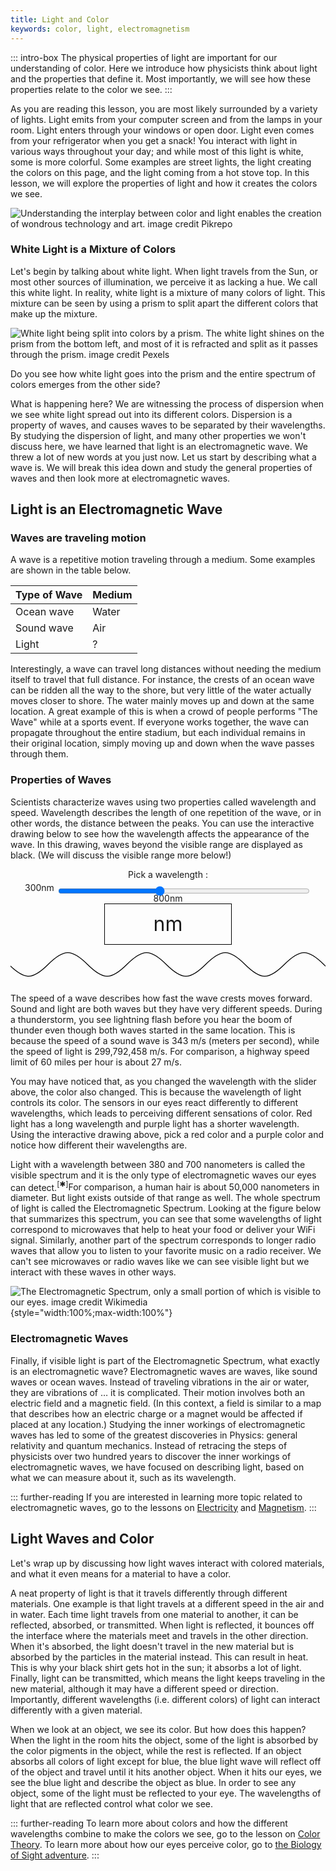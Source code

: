 ```yaml
---
title: Light and Color
keywords: color, light, electromagnetism
---
```


::: intro-box
The physical properties of light are important for our understanding of color. Here we introduce how physicists think about light and the properties that define it. Most importantly, we will see how these properties relate to the color we see.
:::

As you are reading this lesson, you are most likely surrounded by a variety of lights. Light emits from your computer screen and from the lamps in your room. Light enters through your windows or open door. Light even comes from your refrigerator when you get a snack! You interact with light in various ways throughout your day; and while most of this light is white, some is more colorful. Some examples are street lights, the light creating the colors on this page, and the light coming from a hot stove top. In this lesson, we will explore the properties of light and how it creates the colors we see.

![Understanding the interplay between color and light enables  
the creation of wondrous technology and art. <a class="imagecredit" href="https://www.pikrepo.com/fqyvu/multicolored-strobe-lights">image credit Pikrepo</a>](/images/bookpics/disco_lights.jpg)

### White Light is a Mixture of Colors
Let's begin by talking about white light. When light travels from the Sun, or most other sources of illumination, we perceive it as lacking a hue. We call this white light. In reality, white light is a mixture of many colors of light. This mixture can be seen by using a prism to split apart the different colors that make up the mixture.

![White light being split into colors by a prism. The white light shines on the prism from the bottom left, and most of it is refracted and split as it passes through the prism. <a class="imagecredit" href="https://www.pexels.com/photo/optical-glass-triangular-prism-3845161/">image credit Pexels</a>](/images/bookpics/optical_glass_triangular_prism.jpg "Picture of a white light being split into colors by a prism")

Do you see how white light goes into the prism and the entire spectrum of colors emerges from the other side?

What is happening here? We are witnessing the process of dispersion when we see white light spread out into its different colors. Dispersion is a property of waves, and causes waves to be separated by their wavelengths. By studying the dispersion of light, and many other properties we won't discuss here, we have learned that light is an electromagnetic wave.
We threw a lot of new words at you just now. Let us start by describing what a wave is.
We will break this idea down and study the general properties of waves and then look more at electromagnetic waves.

## Light is an Electromagnetic Wave

### Waves are traveling motion

A wave is a repetitive motion traveling through a medium. Some examples are shown in the table below.

|Type of Wave  |Medium
|---		|---
|Ocean wave     |Water
|Sound wave   	|Air
|Light   	|?

Interestingly, a wave can travel long distances without needing the medium itself to travel that full distance. For instance, the crests of an ocean wave can be ridden all the way to the shore, but very little of the water actually moves closer to shore. The water mainly moves up and down at the same location. A great example of this is when a crowd of people performs "The Wave" while at a sports event. If everyone works together, the wave can propagate throughout the entire stadium, but each individual remains in their original location, simply moving up and down when the wave passes through them. 

<!--TODO: Picture of various types of waves and maybe of people doing the wave? -->

### Properties of Waves

Scientists characterize waves using two properties called wavelength and speed.
Wavelength describes the length of one repetition of the wave, or in other words, the distance between the peaks.  You can use the interactive drawing below to see how the wavelength affects the appearance of the wave. In this drawing, waves beyond the visible range are displayed as black. (We will discuss the visible range more below!)

<!--WIDGET:make the color of the wave change too-->

<style>
#wavewidget {
  text-align: center;
}
#wavewidget .vis {
  width: 40%;
  font-size: 2rem;
  height: 4rem;
  line-height: 4rem;
  border: solid 1px;
  border-color: black;
  display: block;
  margin: auto;
  text-shadow:
    -1px -1px 0 white,
    1px -1px 0  white,
    -1px 1px 0  white,
    1px 1px 0   white;
}
</style>
<div id="wavewidget">
<div>Pick a wavelength :</div>
<div>300nm <input style="width:80%;top:0.5rem;position:relative;" type="range" min="300" max="800" value="500" id="waveSlider"> 800nm</div>
<div><span class="vis"><span id="waveView"></span>nm</span></div>
<svg id="tagsvgwave" width="800" height="100" viewBox="0 0 800 100"> <defs> <path id="svgwave" fill=none stroke=black stroke-width="2" d="M0 50 C 40 90, 60 90, 100 50 C 140 10, 160 10, 200 50 C 240 90, 260 90, 300 50 C 340 10, 360 10, 400 50 C 440 90, 460 90, 500 50 C 540 10, 560 10, 600 50 C 640 90, 660 90, 700 50 C 740 10, 760 10, 800 50 C 840 90, 860 90, 900 50 C 940 10, 960 10, 1000 50 C 1040 90, 1060 90, 1100 50 C 1140 10, 1160 10, 1200 50 C 1240 90, 1260 90, 1300 50 C 1340 10, 1360 10, 1400 50 C 1440 90, 1460 90, 1500 50 C 1540 10, 1560 10, 1600 50 C 1640 90, 1660 90, 1700 50 C 1740 10, 1760 10, 1800 50 C 1840 90, 1860 90, 1900 50 C 1940 10, 1960 10, 2000 50 C 2040 90, 2060 90, 2100 50 C 2140 10, 2160 10, 2200 50 C 2240 90, 2260 90, 2300 50 C 2340 10, 2360 10, 2400 50 C 2440 90, 2460 90, 2500 50 C 2540 10, 2560 10, 2600 50 C 2640 90, 2660 90, 2700 50 C 2740 10, 2760 10, 2800 50 C 2840 90, 2860 90, 2900 50 C 2940 10, 2960 10, 3000 50 C 3040 90, 3060 90, 3100 50 C 3140 10, 3160 10, 3200 50 C 3240 90, 3260 90, 3300 50 C 3340 10, 3360 10, 3400 50 C 3440 90, 3460 90, 3500 50 C 3540 10, 3560 10, 3600 50 C 3640 90, 3660 90, 3700 50 C 3740 10, 3760 10, 3800 50 C 3840 90, 3860 90, 3900 50 C 3940 10, 3960 10, 4000 50 C 4040 90, 4060 90, 4100 50 C 4140 10, 4160 10, 4200 50 C 4240 90, 4260 90, 4300 50 C 4340 10, 4360 10, 4400 50 C 4440 90, 4460 90, 4500 50 C 4540 10, 4560 10, 4600 50 C 4640 90, 4660 90, 4700 50 C 4740 10, 4760 10, 4800 50 C 4840 90, 4860 90, 4900 50 C 4940 10, 4960 10, 5000 50 C 5040 90, 5060 90, 5100 50" /> </defs> <use xlink:href="#svgwave" x="0" y="0"> <animate attributeName="x" from="0" to="-200" dur="3s" repeatCount="indefinite"/> </use> </svg>
<script>
var waveSlider = document.getElementById('waveSlider');
var waveView = document.getElementById('waveView');
var waveSVG = document.querySelector("#svgwave");
var waveSVGtag = document.querySelector("#tagsvgwave");
var waveAnim = document.querySelector("#wavewidget animate");
var waveVis = document.querySelector("#wavewidget .vis");
// From Spectra Lab Report
function waveLengthToRGB(Wavelength){
    var Gamma = 0.80;
    var IntensityMax = 255;
    var factor;
    var Red,Green,Blue;
    if((Wavelength >= 380) && (Wavelength<440)){
        Red = -(Wavelength - 440) / (440 - 380);
        Green = 0.0;
        Blue = 1.0;
    }else if((Wavelength >= 440) && (Wavelength<490)){
        Red = 0.0;
        Green = (Wavelength - 440) / (490 - 440);
        Blue = 1.0;
    }else if((Wavelength >= 490) && (Wavelength<510)){
        Red = 0.0;
        Green = 1.0;
        Blue = -(Wavelength - 510) / (510 - 490);
    }else if((Wavelength >= 510) && (Wavelength<580)){
        Red = (Wavelength - 510) / (580 - 510);
        Green = 1.0;
        Blue = 0.0;
    }else if((Wavelength >= 580) && (Wavelength<645)){
        Red = 1.0;
        Green = -(Wavelength - 645) / (645 - 580);
        Blue = 0.0;
    }else if((Wavelength >= 645) && (Wavelength<781)){
        Red = 1.0;
        Green = 0.0;
        Blue = 0.0;
    }else{
        Red = 0.0;
        Green = 0.0;
        Blue = 0.0;
    };
    // Let the intensity fall off near the vision limits
    if((Wavelength >= 380) && (Wavelength<420)){
        factor = 0.3 + 0.7*(Wavelength - 380) / (420 - 380);
    }else if((Wavelength >= 420) && (Wavelength<701)){
        factor = 1.0;
    }else if((Wavelength >= 701) && (Wavelength<781)){
        factor = 0.3 + 0.7*(780 - Wavelength) / (780 - 700);
    }else{
        factor = 0.0;
    };
    // Don't want 0^x = 1 for x <> 0
    var r = Red==0.0 ? 0 : Math.round(IntensityMax * Math.pow(Red * factor, Gamma));
    var g = Green==0.0 ? 0 : Math.round(IntensityMax * Math.pow(Green * factor, Gamma));
    var b = Blue==0.0 ? 0 : Math.round(IntensityMax * Math.pow(Blue * factor, Gamma));
    return [r,g,b];
}
function waveUpdate() {
  var t = waveSlider.value;
  waveView.innerHTML = t;
  var s = t/800;
  waveSVG.style.transform = `scale(${s},1)`;
  // XXX an attempt to make it work in Safari, otherwise not needed
  waveSVGtag.style.display='inline-block';
  console.log(waveSVGtag.offsetHeight); // no need to store this anywhere, the reference is enough
  waveSVGtag.style.display=''; 
  // XXX end workaround
  waveAnim.setAttribute("to", `${-200*s}`);
  waveAnim.setAttribute("dur",`${3*s}s`);
  var rgb = waveLengthToRGB(t);
  waveVis.style["background-color"]=`rgb(${rgb[0]},${rgb[1]},${rgb[2]})`;
}
waveSlider.oninput = waveUpdate;
var totalsamples = 400;
waveUpdate();
</script>

</div>

<!--The frequency of a wave describes how often the repetitive motion of a wave is repeated. 
We describe this motion in Hertz (Hz), which stands for the number of waves per second. 
For example, a wave with a frequency of 3 Hz 
repeats its motion 3 times in one second.-->

The speed of a wave describes how fast the wave crests moves forward.
Sound and light are both waves but they have very different speeds. During a thunderstorm,
you see lightning flash before you hear the boom of thunder even though both
waves started in the same location.
This is because the speed of a sound wave is 343 m/s (meters per second),
while the speed of light is 299,792,458 m/s. 
For comparison, a highway speed limit of 60 miles per hour is about 27 m/s.

<!--TODO: Image of a sin wave with wave length and frequency labeled.-->

You may have noticed that, as you changed the wavelength with the slider above, the color also changed.
This is because the wavelength of light controls its color.
The sensors in our eyes react differently to different wavelengths, which leads to perceiving different sensations of color.
Red light has a long wavelength and purple light has a shorter wavelength. Using the interactive drawing above, pick a red color and a purple color and notice how different their wavelengths are.


Light with a wavelength between 380 and 700 nanometers is called the visible spectrum and it is the only type of electromagnetic waves our eyes can detect.<span class="footnote"><sup>[✱]</sup><span>For comparison, a human hair is about 50,000 nanometers in diameter.</span></span>
But light exists outside of that range as well.
The whole spectrum of light is called the Electromagnetic Spectrum.
Looking at the figure below that summarizes this spectrum, you can see that some wavelengths of light correspond to microwaves that help to heat your food or deliver your WiFi signal.
Similarly, another part of the spectrum corresponds to longer radio waves that allow you to listen to your favorite music on a radio receiver.
We can't see microwaves or radio waves like we can see visible light
but we interact with these waves in other ways.

![The Electromagnetic Spectrum, only a small portion of which is visible to our eyes. <a class="imagecredit" href="https://commons.wikimedia.org/wiki/File:EM_spectrumrevised.png">image credit Wikimedia</a>](/images/bookpics/EM_spectrum.png "The Electromagnetic Spectrum"){style="width:100%;max-width:100%"}

### Electromagnetic Waves

Finally, if visible light is part of the Electromagnetic Spectrum, what exactly is an electromagnetic wave? 
Electromagnetic waves are waves, like sound waves or ocean waves.
Instead of traveling vibrations in the air or water, they are vibrations of … it is complicated. Their motion involves both an electric field and a magnetic field. (In this context, a field is similar to a map that describes how an electric charge or a magnet would be affected if placed at any location.)
Studying the inner workings of electromagnetic waves has led to some of the 
greatest discoveries in Physics: general relativity and quantum mechanics.
Instead of retracing the steps of physicists over two hundred years to discover the inner 
workings of electromagnetic waves, we have focused on describing light, based on what we 
can measure about it, such as its wavelength. 

::: further-reading
If you are interested in learning more topic related to electromagnetic waves, go to the lessons on [Electricity]() and [Magnetism](/magnetism).
:::
<!--TODO: Add link to electricity page.-->

## Light Waves and Color

Let's wrap up by discussing how light waves interact with colored materials, and what it even means for a material to have a color. 

A neat property of light is that it travels differently through different materials. 
One example is that light travels at a different speed in the air and in water. 
Each time light travels from one material to another, it can be reflected, absorbed, or transmitted. 
When light is reflected, it bounces off the interface where the materials meet and travels in the other direction. 
When it's absorbed, the light doesn't travel in the new material but is absorbed by the particles in the material instead. This can result in heat. 
This is why your black shirt gets hot in the sun; it absorbs a lot of light. 
Finally, light can be transmitted, which means the light keeps traveling in the new material, although it may have a different speed or direction.
Importantly, different wavelengths (i.e. different colors) of light can interact differently with a given material.

When we look at an object, we see its color. 
But how does this happen?
When the light in the room hits the object, some of the light is absorbed by the color pigments in the object, 
while the rest is reflected. 
If an object absorbs all colors of light except for blue, 
the blue light wave will reflect off of the object and travel until it hits another object. 
When it hits our eyes, we see the blue light and describe the object as blue. 
In order to see any object, some of the light must be reflected to your eye. 
The wavelengths of light that are reflected control what color we see.


<!--TODO: Picture of reflection and absorption.-->

::: further-reading 
To learn more about colors and how the different wavelengths combine to make the colors we see, go to the lesson on [Color Theory](/colortheory).
To learn more about how our eyes perceive color, go to [the Biology of Sight adventure](/sight).
::: 
